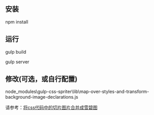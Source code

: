 ## 安装

npm install

## 运行
gulp build

gulp server

## 修改(可选，或自行配置)

node_modules\gulp-css-spriter\lib\map-over-styles-and-transform-background-image-declarations.js

请参考：[将css代码中的切片图片合并成雪碧图](http://www.cnblogs.com/dreamback/p/gulp-css-spriter.html)
